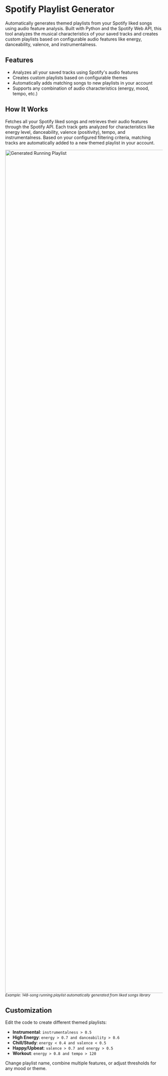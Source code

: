 # Spotify Playlist Generator

Automatically generates themed playlists from your Spotify liked songs using audio feature analysis. Built with Python and the Spotify Web API, this tool analyzes the musical characteristics of your saved tracks and creates custom playlists based on configurable audio features like energy, danceability, valence, and instrumentalness.

## Features

- Analyzes all your saved tracks using Spotify's audio features
- Creates custom playlists based on configurable themes
- Automatically adds matching songs to new playlists in your account
- Supports any combination of audio characteristics (energy, mood, tempo, etc.)

## How It Works

Fetches all your Spotify liked songs and retrieves their audio features through the Spotify API. Each track gets analyzed for characteristics like energy level, danceability, valence (positivity), tempo, and instrumentalness. Based on your configured filtering criteria, matching tracks are automatically added to a new themed playlist in your account.

<img width="4743" height="2692" alt="Generated Running Playlist" src="https://github.com/user-attachments/assets/434da9d1-9cf2-4dae-9fc7-9790d4a05a4e" />
<sub><i>Example: 148-song running playlist automatically generated from liked songs library</i></sub>


## Customization

Edit the code to create different themed playlists:
- **Instrumental**: `instrumentalness > 0.5`
- **High Energy**: `energy > 0.7 and danceability > 0.6`
- **Chill/Study**: `energy < 0.4 and valence < 0.5`
- **Happy/Upbeat**: `valence > 0.7 and energy > 0.5`
- **Workout**: `energy > 0.8 and tempo > 120`

Change playlist name, combine multiple features, or adjust thresholds for any mood or theme.
